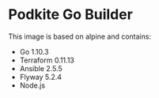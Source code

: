 # Podkite Go Builder

This image is based on alpine and contains:

- Go 1.10.3
- Terraform 0.11.13
- Ansible 2.5.5
- Flyway 5.2.4
- Node.js

